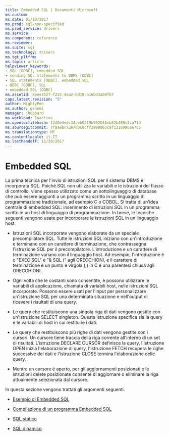 ```yaml
---
title: Embedded SQL | Documenti Microsoft
ms.custom: 
ms.date: 01/19/2017
ms.prod: sql-non-specified
ms.prod_service: drivers
ms.service: 
ms.component: reference
ms.reviewer: 
ms.suite: sql
ms.technology: drivers
ms.tgt_pltfrm: 
ms.topic: article
helpviewer_keywords:
- SQL [ODBC], embedded SQL
- sending SQL statements to DBMS [ODBC]
- SQL statements [ODBC], embedded SQL
- ODBC [ODBC], SQL
- embedded SQL [ODBC]
ms.assetid: 8eee3527-f225-4aa2-bd18-a16bd3ab0fb7
caps.latest.revision: "5"
author: MightyPen
ms.author: genemi
manager: jhubbard
ms.workload: Inactive
ms.openlocfilehash: 12d0e4edc34ceb02f9b902016eb82b489c4ca71d
ms.sourcegitcommit: 7f8aebc72e7d0c8cff3990865c9f1316996a67d5
ms.translationtype: MT
ms.contentlocale: it-IT
ms.lasthandoff: 11/20/2017
---
```

# <a name="embedded-sql"></a>Embedded SQL
La prima tecnica per l'invio di istruzioni SQL per il sistema DBMS è incorporata SQL. Poiché SQL non utilizza le variabili e le istruzioni del flusso di controllo, viene spesso utilizzato come un sottolinguaggio di database che può essere aggiunti a un programma scritto in un linguaggio di programmazione tradizionale, ad esempio C o COBOL. Si tratta di un'idea centrale di embedded SQL: inserimento di istruzioni SQL in un programma scritto in un host di linguaggio di programmazione. In breve, le tecniche seguenti vengono usate per incorporare le istruzioni SQL in un linguaggio host:  
  
-   Istruzioni SQL incorporate vengono elaborate da un speciale precompilatore SQL. Tutte le istruzioni SQL iniziano con un'introduzione e terminano con un carattere di terminazione, che contrassegna l'istruzione SQL per il precompilatore. L'introduzione e un carattere di terminazione variano con il linguaggio host. Ad esempio, l'introduzione è c "EXEC SQL" e "& SQL (" agli ORECCHIONI, e il carattere di terminazione è un punto e virgola (;) in C e una parentesi chiusa agli ORECCHIONI.  
  
-   Ogni volta che le costanti sono consentite, è possono utilizzare le variabili di applicazione, chiamata di variabili host, nelle istruzioni SQL incorporate. Possono essere usati per l'input per personalizzare un'istruzione SQL per una determinata situazione e nell'output di ricevere i risultati di una query.  
  
-   Le query che restituiscono una singola riga di dati vengono gestite con un'istruzione SELECT singleton. Questa istruzione specifica sia la query e le variabili di host in cui restituire i dati.  
  
-   Le query che restituiscono più righe di dati vengono gestite con i cursori. Un cursore tiene traccia della riga corrente all'interno di un set di risultati. L'istruzione DECLARE CURSOR definisce la query, l'istruzione OPEN inizia l'elaborazione di query, l'istruzione FETCH recupera le righe successive dei dati e l'istruzione CLOSE termina l'elaborazione delle query.  
  
-   Mentre un cursore è aperto, per gli aggiornamenti posizionati e le istruzioni delete posizionate consente di aggiornare o eliminare la riga attualmente selezionata dal cursore.  
  
 In questa sezione vengono trattati gli argomenti seguenti.  
  
-   [Esempio di Embedded SQL](../../odbc/reference/embedded-sql-example.md)  
  
-   [Compilazione di un programma Embedded SQL](../../odbc/reference/compiling-an-embedded-sql-program.md)  
  
-   [SQL statico](../../odbc/reference/static-sql.md)  
  
-   [SQL dinamico](../../odbc/reference/dynamic-sql.md)
